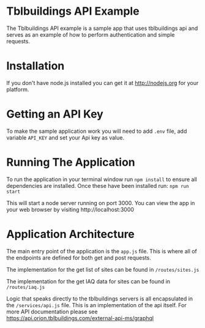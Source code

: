 Tblbuildings API Example
====================

The Tblbuildings API example is a sample app that uses tblbuildings api and serves as an example of how to perform authentication and simple requests.

Installation
==================

If you don't have node.js installed you can get it at http://nodejs.org for your platform. 

Getting an API Key
===================

To make the sample application work you will need to add `.env` file, add variable `API_KEY` and set your Api key as value.

Running The Application
=========================

To run the application in your terminal window run `npm install` to ensure all dependencies are installed. Once these have been installed run: `npm run start` 

This will start a node server running on port 3000. You can view the app in your web browser by visiting http://localhost:3000

Application Architecture
==========================

The main entry point of the application is the `app.js` file. This is where all of the endpoints are defined for both get and post requests.

The implementation for the get list of sites can be found in `/routes/sites.js`

The implementation for the get IAQ data for sites can be found in `/routes/iaq.js`

Logic that speaks directly to the tblbuildings servers is all encapsulated in the `/services/api.js` file. This is an implementation of the api itself. For more API documentation please see https://api.orion.tblbuildings.com/external-api-ms/graphql

